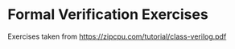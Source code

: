 # Formal Verification Exercises

Exercises taken from https://zipcpu.com/tutorial/class-verilog.pdf
